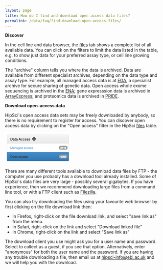 ```yaml
---
layout: page
title: How do I find and download open access data files?
permalink: /data/faq/find-download-open-access-files/
---
```


**Discover**

In the cell line and data browser, the [files](/lines/#/files) tab shows a complete list of all available data.  You can click on the filters to limit the data listed in the table, e.g. to show just data for your preferred assay type, or cell line growing conditions.

The "archive" column tells you where the data is archived.  Data are available from different specialist archives, depending on the data type and assay type.  For example, all managed access data is at [EGA](https://ega-archive.org/), a specialist archive for secure sharing of genetic data. Open access whole exome sequencing is archived in the [ENA](http://www.ebi.ac.uk/ena); gene expresssion data is archived in [ArrayExpress](https://www.ebi.ac.uk/arrayexpress/); and proteomics data is archived in [PRIDE](http://www.ebi.ac.uk/pride/archive/).

**Download open-access data**

HipSci's open access data sets may be freely downloaded by anybody, so there is no requirement to register for access.  You can discover open access data by clicking on the "Open access" filter in the HipSci [files](/lines/#/files) table.

<img src="/img/datafaq9.png" class="faqimage">

There are many different tools available to download data files by FTP - the computer you use probably has a download tool already installed. Some of HipSci's data files are very large - possibly several gigabytes.  If you have experience, then we recommend downloading large files from a command line tool, or with a FTP client such as [Filezilla](https://filezilla-project.org/).

You can also try downloading the files using your favourite web browser by first clicking on the file download link then:

* In Firefox, right-click on the file download link, and select "save link as" from the menu.
* In Safari, right-click on the link and select "Download linked file"
* In Chrome, right-click on the link and select "Save link as"

The download client you use might ask you for a user name and password. Select to collect as a guest, if you see that option.  Alternatively, enter "anonymous" for both the user name and the password. If you are having any trouble downloading a file, then email us at hipsci-info@ebi.ac.uk and we will help you with the download.
